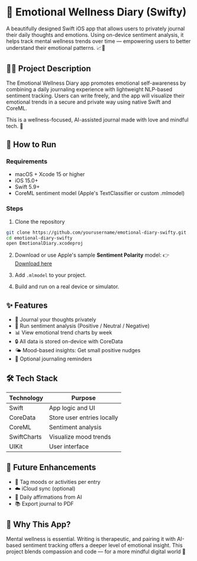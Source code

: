 
# 💖 Emotional Wellness Diary (Swifty)

A beautifully designed Swift iOS app that allows users to privately journal their daily thoughts and emotions. Using on-device sentiment analysis, it helps track mental wellness trends over time — empowering users to better understand their emotional patterns. 📈🧠


## 🧘‍♀️ Project Description

The Emotional Wellness Diary app promotes emotional self-awareness by combining a daily journaling experience with lightweight NLP-based sentiment tracking. Users can write freely, and the app will visualize their emotional trends in a secure and private way using native Swift and CoreML.

This is a wellness-focused, AI-assisted journal made with love and mindful tech. 🌿


## 🚀 How to Run

### Requirements

- macOS + Xcode 15 or higher
- iOS 15.0+
- Swift 5.9+
- CoreML sentiment model (Apple's TextClassifier or custom .mlmodel)

### Steps

1. Clone the repository

```bash
git clone https://github.com/yourusername/emotional-diary-swifty.git
cd emotional-diary-swifty
open EmotionalDiary.xcodeproj
```

2. Download or use Apple's sample **Sentiment Polarity** model:
👉 [Download here](https://developer.apple.com/machine-learning/models/)

3. Add `.mlmodel` to your project.

4. Build and run on a real device or simulator.


## ✨ Features

- 📝 Journal your thoughts privately
- 🧠 Run sentiment analysis (Positive / Neutral / Negative)
- 📊 View emotional trend charts by week
- 🔒 All data is stored on-device with CoreData
- 🌤️ Mood-based insights: Get small positive nudges
- 🔔 Optional journaling reminders


## 🛠 Tech Stack

| Technology     | Purpose                              |
|----------------|--------------------------------------|
| Swift          | App logic and UI                     |
| CoreData       | Store user entries locally           |
| CoreML         | Sentiment analysis                   |
| SwiftCharts    | Visualize mood trends                |
| UIKit          | User interface                       |


## 🧩 Future Enhancements

- 📌 Tag moods or activities per entry
- ☁️ iCloud sync (optional)
- 🧘 Daily affirmations from AI
- 📚 Export journal to PDF


## 💬 Why This App?

Mental wellness is essential. Writing is therapeutic, and pairing it with AI-based sentiment tracking offers a deeper level of emotional insight. This project blends compassion and code — for a more mindful digital world 💫

